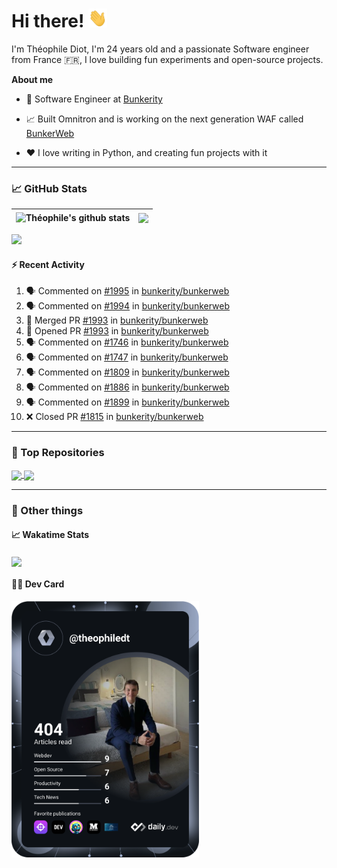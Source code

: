 # Hi there! <img src="./wave.gif" width="30px" height="30px" />

I'm Théophile Diot, I'm 24 years old and a passionate Software engineer from France 🇫🇷, I love building fun experiments and open-source projects.

**About me**

- 💼 Software Engineer at [Bunkerity](https://www.bunkerity.com/)

- 📈 Built Omnitron and is working on the next generation WAF called [BunkerWeb](https://www.bunkerweb.io)

- ❤️ I love writing in Python, and creating fun projects with it

---

### 📈 GitHub Stats

| <img align="center" src="https://github-readme-stats.vercel.app/api?username=TheophileDiot&show_icons=true&include_all_commits=true&theme=algolia&hide_border=true&rank_icon=github" alt="Théophile's github stats" /> | <img align="center" src="https://github-readme-stats.vercel.app/api/top-langs/?username=TheophileDiot&layout=compact&theme=algolia&hide_border=true" /> |
| ---------------------------------------------------------------------------------------------------------------------------------------------------------------------------------------------------------------------- | ------------------------------------------------------------------------------------------------------------------------------------------------------- |

![](https://github-readme-activity-graph.vercel.app/graph?username=TheophileDiot&theme=tokyo-night)

#### :zap: Recent Activity

<!--START_SECTION:activity-->
1. 🗣 Commented on [#1995](https://github.com/bunkerity/bunkerweb/issues/1995#issuecomment-2663127246) in [bunkerity/bunkerweb](https://github.com/bunkerity/bunkerweb)
2. 🗣 Commented on [#1994](https://github.com/bunkerity/bunkerweb/issues/1994#issuecomment-2663116915) in [bunkerity/bunkerweb](https://github.com/bunkerity/bunkerweb)
3. 🎉 Merged PR [#1993](https://github.com/bunkerity/bunkerweb/pull/1993) in [bunkerity/bunkerweb](https://github.com/bunkerity/bunkerweb)
4. 💪 Opened PR [#1993](https://github.com/bunkerity/bunkerweb/pull/1993) in [bunkerity/bunkerweb](https://github.com/bunkerity/bunkerweb)
5. 🗣 Commented on [#1746](https://github.com/bunkerity/bunkerweb/pull/1746#issuecomment-2658671030) in [bunkerity/bunkerweb](https://github.com/bunkerity/bunkerweb)
6. 🗣 Commented on [#1747](https://github.com/bunkerity/bunkerweb/pull/1747#issuecomment-2658670766) in [bunkerity/bunkerweb](https://github.com/bunkerity/bunkerweb)
7. 🗣 Commented on [#1809](https://github.com/bunkerity/bunkerweb/pull/1809#issuecomment-2658670320) in [bunkerity/bunkerweb](https://github.com/bunkerity/bunkerweb)
8. 🗣 Commented on [#1886](https://github.com/bunkerity/bunkerweb/pull/1886#issuecomment-2658669914) in [bunkerity/bunkerweb](https://github.com/bunkerity/bunkerweb)
9. 🗣 Commented on [#1899](https://github.com/bunkerity/bunkerweb/pull/1899#issuecomment-2658669063) in [bunkerity/bunkerweb](https://github.com/bunkerity/bunkerweb)
10. ❌ Closed PR [#1815](https://github.com/bunkerity/bunkerweb/pull/1815) in [bunkerity/bunkerweb](https://github.com/bunkerity/bunkerweb)
<!--END_SECTION:activity-->

---

### 🔧 Top Repositories

<a href="https://github.com/bunkerity/bunkerweb">
  <img align="center" src="https://github-readme-stats.vercel.app/api/pin/?username=Bunkerity&repo=bunkerweb&theme=algolia" />
</a>
<a href="https://github.com/TheophileDiot/Omnitron">
  <img align="center" src="https://github-readme-stats.vercel.app/api/pin/?username=TheophileDiot&repo=Omnitron&theme=algolia" />
</a>

---

### 🎉 Other things

#### 📈 Wakatime Stats

<a href="https://wakatime.com/@theophile_bunkerity">
  <img align="center" src="https://github-readme-stats.vercel.app/api/wakatime?username=3aa5ce41-c253-43d9-8441-a721e446a45f&layout=compact&theme=algolia" />
</a>

#### 👨‍💻 Dev Card

<a href="https://app.daily.dev/TheophileDt">
  <img src="./devcard.svg" width="300" alt="Théophile Diot's Dev Card"/>
</a>

